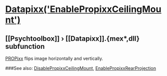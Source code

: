 # [Datapixx('EnablePropixxCeilingMount')](Datapixx-EnablePropixxCeilingMount) 
## [[Psychtoolbox]] &#8250; [[Datapixx]].{mex*,dll} subfunction


[PROPixx](PROPixx) flips image horizontally and vertically.  
  


###See also:
[DisablePropixxCeilingMount](Datapixx-DisablePropixxCeilingMount), [EnablePropixxRearProjection](Datapixx-EnablePropixxRearProjection)
